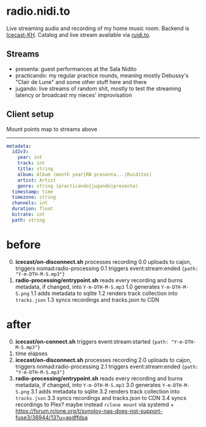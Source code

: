 # radio.nidi.to

Live streaming audio and recording of my home music room. Backend is [Icecast-KH](https://github.com/karlheyes/icecast-kh). Catalog and live stream available via [ruidi.to](../ruidi.to/).

## Streams

- presenta: guest performances at the Sala Nidito
- practicando: my regular practice rounds, meaning mostly Debussy's "Clair de Lune" and some other stuff here and there
- jugando: live streams of random shit, mostly to test the streaming latency or broadcast my nieces' improvisation


## Client setup

Mount points map to streams above


---

```yaml
metadata:
  id2v3:
    year: int
    track: int
    title: string
    album: Album (month year|RN presenta...|Ruiditos)
    artist: Artist
    genre: string (practicando|jugando|presenta)
  timestamp: time
  timezone: string
  channels: int
  duration: float
  bitrate: int
  path: string
```

# before

0. **icecast/on-disconnect.sh** processes recording
  0.0 uploads to cajon, triggers nomad:radio-processing
  0.1 triggers event:stream:ended `{path: "Y-m-DTH-M-S.mp3"}`
1. **radio-processing/entrypoint.sh** reads every recording and burns metadata, if changed, into `Y-m-DTH-M-S.mp3`
  1.0 generates `Y-m-DTH-M-S.png`
  1.1 adds metadata to sqlite
  1.2 renders track collection into `tracks.json`
  1.3 syncs recordings and tracks.json to CDN

# after

0. **icecast/on-connect.sh** triggers event:stream:started `{path: "Y-m-DTH-M-S.mp3"}`
1. time elapses
2. **icecast/on-disconnect.sh** processes recording
  2.0 uploads to cajon, triggers nomad:radio-processing
  2.1 triggers event:stream:ended `{path: "Y-m-DTH-M-S.mp3"}`
3. **radio-processing/entrypoint.sh** reads every recording and burns metadata, if changed, into `Y-m-DTH-M-S.mp3`
  3.0 generates `Y-m-DTH-M-S.png`
  3.1 adds metadata to sqlite
  3.2 renders track collection into `tracks.json`
  3.3 syncs recordings and tracks.json to CDN
  3.4 syncs recordings to Plex? maybe instead `rclone mount` via systemd + https://forum.rclone.org/t/synoloy-nas-does-not-support-fuse3/36944/13?u=asdffdsa
